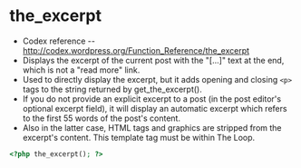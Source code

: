 # the_excerpt
- Codex reference -- http://codex.wordpress.org/Function_Reference/the_excerpt
- Displays the excerpt of the current post with the "[...]" text at the end, which is not a "read more" link. 
- Used to directly display the excerpt, but it adds opening and closing `<p>` tags to the string returned by get_the_excerpt(). 
- If you do not provide an explicit excerpt to a post (in the post editor's optional excerpt field), it will display an automatic excerpt which refers to the first 55 words of the post's content. 
- Also in the latter case, HTML tags and graphics are stripped from the excerpt's content. This template tag must be within The Loop.

```php
<?php the_excerpt(); ?> 
```